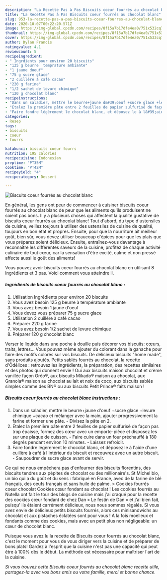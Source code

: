 ```yaml
---
description: "La Recette Pas à Pas Biscuits coeur fourrés au chocolat blanc"
title: "La Recette Pas à Pas Biscuits coeur fourrés au chocolat blanc"
slug: 953-la-recette-pas-a-pas-biscuits-coeur-fourres-au-chocolat-blanc
date: 2020-10-07T00:22:20.571Z
image: https://img-global.cpcdn.com/recipes/8f15a7b17dfe4ea0/751x532cq70/biscuits-coeur-fourres-au-chocolat-blanc-photo-principale-de-la-recette.jpg
thumbnail: https://img-global.cpcdn.com/recipes/8f15a7b17dfe4ea0/751x532cq70/biscuits-coeur-fourres-au-chocolat-blanc-photo-principale-de-la-recette.jpg
cover: https://img-global.cpcdn.com/recipes/8f15a7b17dfe4ea0/751x532cq70/biscuits-coeur-fourres-au-chocolat-blanc-photo-principale-de-la-recette.jpg
author: Dylan Francis
ratingvalue: 4.1
reviewcount: 5
recipeingredient:
- " Ingrdients pour environ 20 biscuits"
- "125 g beurre  temprature ambiante"
- "1 jaune doeuf"
- "75 g sucre glace"
- "2 cuillère à café cacao"
- "220 g farine"
- "1/2 sachet de levure chimique"
- "120 g chocolat blanc"
recipeinstructions:
- "Dans un saladier, mettre le beurre+jaune d&#39;oeuf +sucre glace +levure chimique +cacao et mélanger avec la main, ajouter progressivement la farine et former une pâte. Divisez la pâte en 2."
- "Étalez la première pâte entre 2 feuilles de papier sulfurisé de façon pas trop épaisse, formez des cœur avec un emporte-pièce et disposez les sur une plaque de cuisson. Faire cuire dans un four préchauffé à 180 degrés pendant environ 10 minutes. Laissez refroidir."
- "Faire fondre légèrement le chocolat blanc, et déposez le à l&#39;aide d&#39;une cuillère à café à l&#39;intérieur du biscuit et recouvrez avec un autre biscuit. Saupoudrer de sucre glace avant de servir."
categories:
- Resep
tags:
- biscuits
- coeur
- fourrs

katakunci: biscuits coeur fourrs 
nutrition: 195 calories
recipecuisine: Indonesian
preptime: "PT35M"
cooktime: "PT42M"
recipeyield: "4"
recipecategory: Dessert

---
```



![Biscuits coeur fourrés au chocolat blanc](https://img-global.cpcdn.com/recipes/8f15a7b17dfe4ea0/751x532cq70/biscuits-coeur-fourres-au-chocolat-blanc-photo-principale-de-la-recette.jpg)

En général, les gens ont peur de commencer à cuisiner biscuits coeur fourrés au chocolat blanc de peur que les aliments qu'ils produisent ne soient pas bons. Il y a plusieurs choses qui affectent la qualité gustative de biscuits coeur fourrés au chocolat blanc! Tout d'abord, du type d'ustensiles de cuisine, veillez toujours à utiliser des ustensiles de cuisine de qualité, toujours en bon état et propres. Ensuite, pour que la nourriture ait meilleur goût, bien sûr, vous devez utiliser beaucoup d'épices pour que les plats que vous préparez soient délicieux. Ensuite, entraînez-vous davantage à reconnaître les différentes saveurs de la cuisine, profitez de chaque activité culinaire de tout cœur, car la sensation d'être excité, calme et non pressé affecte aussi le goût des aliments!

<!--inarticleads1-->

Vous pouvez avoir biscuits coeur fourrés au chocolat blanc en utilisant 8 Ingrédients et 3 pas. Voici comment vous atteindre il.

##### Ingrédients de biscuits coeur fourrés au chocolat blanc :

1. Utilisation  Ingrédients pour environ 20 biscuits
1. Vous avez besoin 125 g beurre à température ambiante
1. Vous avez besoin 1 jaune d&#39;oeuf
1. Vous devez vous préparer 75 g sucre glace
1. Utilisation 2 cuillère à café cacao
1. Préparer 220 g farine
1. Vous avez besoin 1/2 sachet de levure chimique
1. Préparer 120 g chocolat blanc


Verser le liquide dans une poche à douille puis décorer vos biscuits: cœurs, traits, lettres… Vous pouvez même ajouter du colorant dans la ganache pour faire des motifs colorés sur vos biscuits. De délicieux biscuits &#34;home made&#34;, sans produits ajoutés. Petits sablés fourrés au chocolat, la recette d&#39;Ôdélices : retrouvez les ingrédients, la préparation, des recettes similaires et des photos qui donnent envie ! Oui aux biscuits maison chocolat et crème vanillée façon Oréo®, aux biscuits Mikado® maison au chocolat, aux Granola® maison au chocolat au lait et noix de coco, aux biscuits sablés simples comme des BN® ou aux biscuits Petit Prince® faits maison ! 

<!--inarticleads2-->

##### Biscuits coeur fourrés au chocolat blanc instructions :

1. Dans un saladier, mettre le beurre+jaune d&#39;oeuf +sucre glace +levure chimique +cacao et mélanger avec la main, ajouter progressivement la farine et former une pâte. - Divisez la pâte en 2.
1. Étalez la première pâte entre 2 feuilles de papier sulfurisé de façon pas trop épaisse, formez des cœur avec un emporte-pièce et disposez les sur une plaque de cuisson. - Faire cuire dans un four préchauffé à 180 degrés pendant environ 10 minutes. - Laissez refroidir.
1. Faire fondre légèrement le chocolat blanc, et déposez le à l&#39;aide d&#39;une cuillère à café à l&#39;intérieur du biscuit et recouvrez avec un autre biscuit. - Saupoudrer de sucre glace avant de servir.


Ce qui ne nous empêchera pas d&#39;enfourner des biscuits florentins, des biscuits tendres aux pépites de chocolat ou des millionaire&#39;s. St Michel bio, un bio qui a du goût et du sens : fabriqué en France, avec de la farine de blé français, des oeufs français et sans huile de palme. &gt; Cookies fourrés coeur chocolat Cookies cœur fondant au chocolat ! Les cookies fourrés au Nutella ont fait le tour des blogs de cuisine mais j&#39;ai craqué pour la recette des cookies cœur fondant de chez Dan » Le festin de Dan » et j&#39;ai bien fait, puisqu&#39; ils étaient carrément délicieux, nous nous sommes régalés. Si vous avez envie de délicieux petits biscuits fourrés, alors ces minisandwichs au chocolat et aux pistaches éclatées sont pour vous ! A la fois moelleux et fondants comme des cookies, mais avec un petit plus non négligeable: un cœur de chocolat blanc. 

<!--inarticleads1-->

<p>
Puisque vous avez lu la recette de Biscuits coeur fourrés au chocolat blanc, c'est le moment pour vous de vous diriger vers la cuisine et de préparer de bons plats! Gardez à l'esprit que la cuisine n'est pas une capacité qui peut être à 100% dès le début. La méthode est nécessaire pour maîtriser l'art de la cuisine.
</p>

<p>
<i>Si vous trouvez cette Biscuits coeur fourrés au chocolat blanc recette utile, partagez-la avec vos bons amis ou votre famille, merci et bonne chance.</i>
</p>
